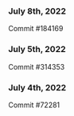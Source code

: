 ### July 8th, 2022

Commit #184169

### July 5th, 2022

Commit #314353


### July 4th, 2022

Commit #72281
